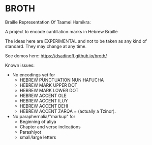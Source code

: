 # BROTH
Braille Representation Of Taamei Hamikra:

A project to encode cantillation marks in Hebrew Braille

The ideas here are EXPERIMENTAL and not to be taken as any kind of standard.  They may change at any time.

See demos here: https://dsadinoff.github.io/broth/

Known issues:
  * No encodings yet for
    * HEBREW PUNCTUATION NUN HAFUCHA
    * HEBREW MARK UPPER DOT
    * HEBREW MARK LOWER DOT
    * HEBREW ACCENT OLE
    * HEBREW ACCENT ILUY
    * HEBREW ACCENT DEHI
    * HEBREW ACCENT ZARQA = (actually a Tzinor).
  * No paraphernalia/"markup" for
    * Beginning of aliya
    * Chapter and verse indications
    * Parashiyot
    * small/large letters

    
    

